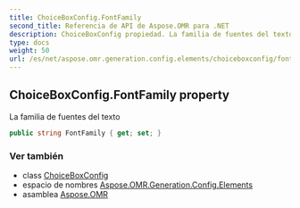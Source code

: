 ```yaml
---
title: ChoiceBoxConfig.FontFamily
second_title: Referencia de API de Aspose.OMR para .NET
description: ChoiceBoxConfig propiedad. La familia de fuentes del texto
type: docs
weight: 50
url: /es/net/aspose.omr.generation.config.elements/choiceboxconfig/fontfamily/
---
```

## ChoiceBoxConfig.FontFamily property

La familia de fuentes del texto

```csharp
public string FontFamily { get; set; }
```

### Ver también

* class [ChoiceBoxConfig](../)
* espacio de nombres [Aspose.OMR.Generation.Config.Elements](../../choiceboxconfig/)
* asamblea [Aspose.OMR](../../../)


